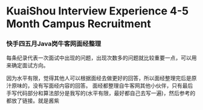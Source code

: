 # KuaiShou Interview Experience 4-5 Month Campus Recruitment

### 快手四五月Java岗牛客网面经整理

每条纪录代表一次面试中出现的问题，出现次数多的问题就比较重要一点，可以用来确定面试方向。

因为水平有限，觉得其他人可以根据面经去做更好的回答，所以面经整理完后是原汁原味的，没有写面经内容的回答。
面经都整理自牛客网其他小伙伴，只有最后手写代码部分和算法部分是我写的(水平有限，最好都自己去写一遍)，然后参考的都放了链接。就是酱紫
